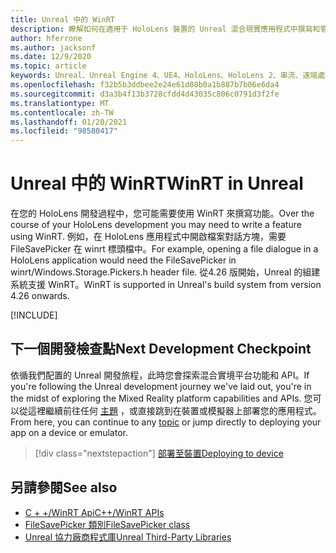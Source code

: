 ```yaml
---
title: Unreal 中的 WinRT
description: 瞭解如何在適用于 HoloLens 裝置的 Unreal 混合現實應用程式中撰寫和管理自訂 WinRT 功能。
author: hferrone
ms.author: jacksonf
ms.date: 12/9/2020
ms.topic: article
keywords: Unreal、Unreal Engine 4、UE4、HoloLens、HoloLens 2、串流、遠端處理、混合現實、開發、入門、功能、新專案、模擬器、檔、指南、功能、全像投影、遊戲開發、混合現實耳機、windows 混合現實耳機、虛擬實境耳機、WinRT、DLL
ms.openlocfilehash: f32b5b3ddbee2e24e61d08b0a1b887b7b06e6da4
ms.sourcegitcommit: d3a3b4f13b3728cfdd4d43035c806c0791d3f2fe
ms.translationtype: MT
ms.contentlocale: zh-TW
ms.lasthandoff: 01/20/2021
ms.locfileid: "98580417"
---
```

# <a name="winrt-in-unreal"></a><span data-ttu-id="c123b-104">Unreal 中的 WinRT</span><span class="sxs-lookup"><span data-stu-id="c123b-104">WinRT in Unreal</span></span>

<span data-ttu-id="c123b-105">在您的 HoloLens 開發過程中，您可能需要使用 WinRT 來撰寫功能。</span><span class="sxs-lookup"><span data-stu-id="c123b-105">Over the course of your HoloLens development you may need to write a feature using WinRT.</span></span> <span data-ttu-id="c123b-106">例如，在 HoloLens 應用程式中開啟檔案對話方塊，需要 FileSavePicker 在 winrt 標頭檔中。</span><span class="sxs-lookup"><span data-stu-id="c123b-106">For example, opening a file dialogue in a HoloLens application would need the FileSavePicker in winrt/Windows.Storage.Pickers.h header file.</span></span> <span data-ttu-id="c123b-107">從4.26 版開始，Unreal 的組建系統支援 WinRT。</span><span class="sxs-lookup"><span data-stu-id="c123b-107">WinRT is supported in Unreal's build system from version 4.26 onwards.</span></span>

[!INCLUDE[](includes/tabs-winRT.md)]

## <a name="next-development-checkpoint"></a><span data-ttu-id="c123b-108">下一個開發檢查點</span><span class="sxs-lookup"><span data-stu-id="c123b-108">Next Development Checkpoint</span></span>

<span data-ttu-id="c123b-109">依循我們配置的 Unreal 開發旅程，此時您會探索混合實境平台功能和 API。</span><span class="sxs-lookup"><span data-stu-id="c123b-109">If you're following the Unreal development journey we've laid out, you're in the midst of exploring the Mixed Reality platform capabilities and APIs.</span></span> <span data-ttu-id="c123b-110">您可以從這裡繼續前往任何 [主題](unreal-development-overview.md#3-advanced-features) ，或直接跳到在裝置或模擬器上部署您的應用程式。</span><span class="sxs-lookup"><span data-stu-id="c123b-110">From here, you can continue to any [topic](unreal-development-overview.md#3-advanced-features) or jump directly to deploying your app on a device or emulator.</span></span>

> [!div class="nextstepaction"]
> [<span data-ttu-id="c123b-111">部署至裝置</span><span class="sxs-lookup"><span data-stu-id="c123b-111">Deploying to device</span></span>](unreal-deploying.md)

## <a name="see-also"></a><span data-ttu-id="c123b-112">另請參閱</span><span class="sxs-lookup"><span data-stu-id="c123b-112">See also</span></span>

* [<span data-ttu-id="c123b-113">C + +/WinRT Api</span><span class="sxs-lookup"><span data-stu-id="c123b-113">C++/WinRT APIs</span></span>](/windows/uwp/cpp-and-winrt-apis/)
* [<span data-ttu-id="c123b-114">FileSavePicker 類別</span><span class="sxs-lookup"><span data-stu-id="c123b-114">FileSavePicker class</span></span>](/uwp/api/Windows.Storage.Pickers.FileSavePicker) 
* [<span data-ttu-id="c123b-115">Unreal 協力廠商程式庫</span><span class="sxs-lookup"><span data-stu-id="c123b-115">Unreal Third-Party Libraries</span></span>](https://docs.unrealengine.com/Programming/BuildTools/UnrealBuildTool/ThirdPartyLibraries/index.html)